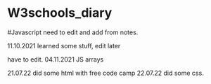 # W3schools_diary

#Javascript
need to edit and add from notes.


11.10.2021 learned some stuff, edit later
  

have to edit.
04.11.2021 JS arrays

21.07.22 did some html with free code camp 
22.07.22 did some css.
